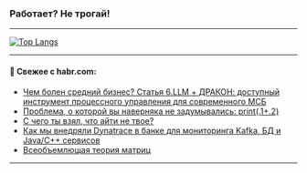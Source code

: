 ### Работает? Не трогай!

---
<!--
#### 🛠️ Technical stack:

![Java](https://img.shields.io/badge/Java-informational?logo=Oracle&style=flat&logoColor=white&color=FF4500)
![Kotlin](https://img.shields.io/badge/Kotlin-informational?logo=Kotlin&style=flat&logoColor=white&color=774D97)
![TS](https://img.shields.io/badge/TypeScript-informational?logo=typeScript&style=flat&logoColor=black&color=017acc)
![Python](https://img.shields.io/badge/Python-informational?logo=Python&style=flat&logoColor=black&color=ffdd54) <br>
![Spring](https://img.shields.io/badge/Spring-informational?logo=Spring&style=flat&logoColor=white&color=6DB33F) 
![SpringBoot](https://img.shields.io/badge/SpringBoot-informational?logo=SpringBoot&style=flat&logoColor=white&color=6DB33F)
![Nest](https://img.shields.io/badge/NestJS-informational?logo=NestJS&style=flat&logoColor=white&color=E0234E) 
![NodeJS](https://img.shields.io/badge/NodeJS-informational?logo=node.js&style=flat&logoColor=white&color=70A760)<br>
![PostgreSQL](https://img.shields.io/badge/PostgreSQL-informational?logo=PostgreSQL&style=flat&logoColor=white&color=DAA520)
![MongoDB](https://img.shields.io/badge/MongoDB-informational?logo=MongoDB&style=flat&logoColor=white&color=870000)
![Apache](https://img.shields.io/badge/Apache-informational?logo=apache&style=flat&logoColor=white&color=f74e28)

___ 
-->

<!--- #### 🛠️ : --->

[![Top Langs](https://github-readme-stats-82jvfl3w3-advtsettinggmailcoms-projects.vercel.app/api/top-langs/?username=zloylis&langs_count=10&hide_title=true&title_color=e6edf3&size_weight=0.5&count_weight=0.5&layout=compact&hide_progress=true&hide_border=true&theme=dracula&hide=css,makefile,cmake)](https://github.com/zloylis)

<!---


####  :octocat:&nbsp;&nbsp; Статистика:

![GitHub stats](https://github-readme-stats-u2qms2cxw-advtsettinggmailcoms-projects.vercel.app/api?username=zloylis&show_icons=true&hide_border=true&theme=dracula&title_color=e6edf3&include_all_commits=true&count_private=true&hide_rank=false&hide_title=true&rank_icon=github)
-->
---

#### 💬 Свежее с habr.com:

<!-- BLOG-POST-LIST:START -->
- [Чем болен средний бизнес? Статья 6.LLM + ДРАКОН: доступный инструмент процессного управления для современного МСБ](https://habr.com/ru/articles/949150/?utm_source=habrahabr&utm_medium=rss&utm_campaign=949150)
- [Проблема, о которой вы наверняка не задумывались: print&lpar;.1+.2&rpar;](https://habr.com/ru/articles/948556/?utm_source=habrahabr&utm_medium=rss&utm_campaign=948556)
- [С чего ты взял, что айти не твое?](https://habr.com/ru/articles/949108/?utm_source=habrahabr&utm_medium=rss&utm_campaign=949108)
- [Как мы внедряли Dynatrace в банке для мониторинга Kafka, БД и Java/C++ сервисов](https://habr.com/ru/articles/949106/?utm_source=habrahabr&utm_medium=rss&utm_campaign=949106)
- [Всеобъемлющая теория матриц](https://habr.com/ru/articles/949084/?utm_source=habrahabr&utm_medium=rss&utm_campaign=949084)
<!-- BLOG-POST-LIST:END -->

---
